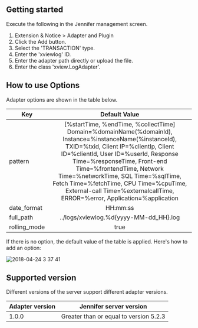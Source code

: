 ## Getting started

Execute the following in the Jennifer management screen.

 1. Extension & Notice > Adapter and Plugin
 2. Click the Add button.
 3. Select the 'TRANSACTION' type.
 4. Enter the 'xviewlog' ID.
 5. Enter the adapter path directly or upload the file.
 6. Enter the class 'xview.LogAdapter'.


## How to use Options

Adapter options are shown in the table below.

| Key           | Default Value |
| ------------- |:-------------:|
| pattern       | [%startTime, %endTime, %collectTime] Domain=%domainName(%domainId), Instance=%instanceName(%instanceId), TXID=%txid, Client IP=%clientIp, Client ID=%clientId, User ID=%userId, Response Time=%responseTime, Front-end Time=%frontendTime, Network Time=%networkTime, SQL Time=%sqlTime, Fetch Time=%fetchTime, CPU Time=%cpuTime, External-call Time=%externalcallTime, ERROR=%error, Application=%application |
| date_format   | HH:mm:ss |
| full_path | ../logs/xviewlog.%d{yyyy-MM-dd_HH}.log |
| rolling_mode | true |

If there is no option, the default value of the table is applied. Here's how to add an option:

![2018-04-24 3 37 41](https://user-images.githubusercontent.com/2681333/39170254-d239579a-47d5-11e8-9ba8-698d76abc594.png)
 
 
## Supported version
 
Different versions of the server support different adapter versions.
 
| Adapter version           | Jennifer server version |
| ------------- |:-------------:|
| 1.0.0       | Greater than or equal to version 5.2.3 |
